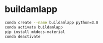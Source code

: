 # buildamlapp


```bash
conda create --name buildamlapp python=3.8
conda activate buildamlapp
pip install mkdocs-material
conda deactivate
```
